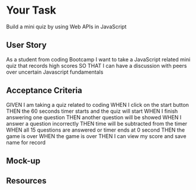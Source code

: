 # Your Task
Build a mini quiz by using Web APIs in JavaScript

## User Story
As a student from coding Bootcamp 
I want to take a JavaScript related mini quiz that records high scores
SO THAT I can have a discussion with peers over uncertain Javascript fundamentals

## Acceptance Criteria
GIVEN I am taking a quiz related to coding
WHEN I click on the start button
THEN the 60 seconds timer starts and the quiz will start
WHEN I finish answering one question
THEN another question will be showed 
WHEN I answer a question incorrectly
THEN time will be subtracted from the timer
WHEN all 15 questions are answered or timer ends at 0 second
THEN the game is over
WHEN the game is over
THEN I can view my score and save name for record

## Mock-up


## Resources